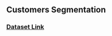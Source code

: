 ## Customers Segmentation

### [Dataset Link](https://www.kaggle.com/datasets/imakash3011/customer-personality-analysis)
